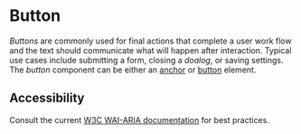 # Button	
*Buttons* are commonly used for final actions that complete a user work flow and the text should communicate what will happen after interaction. Typical use cases include submitting a form, closing a *doalog*, or saving settings. The *button* component can be either an [anchor](https://developer.mozilla.org/en-US/docs/Web/HTML/Element/a) or [button](https://developer.mozilla.org/en-US/docs/Web/HTML/Element/button) element.

 ## Accessibility	
Consult the current [W3C WAI-ARIA documentation](https://www.w3.org/TR/wai-aria-practices/#button) for best practices.